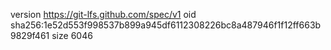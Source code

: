 version https://git-lfs.github.com/spec/v1
oid sha256:1e52d553f998537b899a945df6112308226bc8a487946f1f12ff663b9829f461
size 6046
